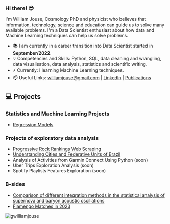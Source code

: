 ### Hi there! 😎

I'm William Jouse, Cosmology PhD and physicist who believes that information, technology, science and education can guide us to solve many available problems. I'm a Data Scientist enthusiast about how data and Machine Learning techniques can help us solve problems.


- 📚 I am currently in a career transition into Data Scientist started in **September/2022**.
- 💡 Competencies and Skills: Python, SQL, data cleaning and wrangling, data visualisation, data analysis, statistics and scientific writing.
- ⚡️ Currently: I learning Machine Learning techniques.
- 📫 Useful Links: williamjouse@gmail.com | [LinkedIn](https://www.linkedin.com/in/williamjouse/) | [Publications](https://inspirehep.net/literature?sort=mostrecent&size=25&page=1&q=f%20a%20w%20j%20c%20da%20silva)

## 💻 Projects

### Statistics and Machine Learning Projects

- [Regression Models](https://github.com/williamjouse/Regression-Models)

### Projects of exploratory data analysis

- [Progressive Rock Rankings Web Scraping](https://github.com/williamjouse/Prog_archives_scraping)
- [Understanding Cities and Federative Units of Brazil](https://github.com/williamjouse/Cities_Brazil)
- Analysis of Activities from Garmin Connect Using Python (soon)
- Uber Trips Exploration Analysis (soon)
- Spotify Playlists Features Exploration (soon)

### B-sides

- [Comparison of different integration methods in the statistical analysis of supernova and baryon acoustic oscillations](https://github.com/williamjouse/LCDM)
- [Flamengo Matches in 2023](https://github.com/williamjouse/jogos-Flamengo-2023)

<p align="left"> <img src="https://komarev.com/ghpvc/?username=williamjouse&color=blue" alt="gwilliamjouse"/> </p>
